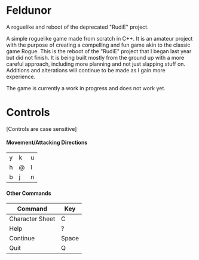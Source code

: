 # Feldunor
A roguelike and reboot of the deprecated "RudiE" project.

A simple roguelike game made from scratch in C++. It is an amateur project with the purpose of creating a compelling and fun game akin to the classic game Rogue. This is the reboot of the "RudiE" project that I began last year but did not finish. It is being built mostly from the ground up with a more careful approach, including more planning and not just slapping stuff on. Additions and alterations will continue to be made as I gain more experience.

The game is currently a work in progress and does not work yet.

# Controls  
[Controls are case sensitive]

#### Movement/Attacking Directions
| | | |
| --- | --- | --- |
| y | k | u |
| h | @ | l |
| b | j | n |

#### Other Commands
| Command | Key |
|---|---|
| Character Sheet | C |
| Help | ? |
| Continue | Space |
| Quit | Q |
